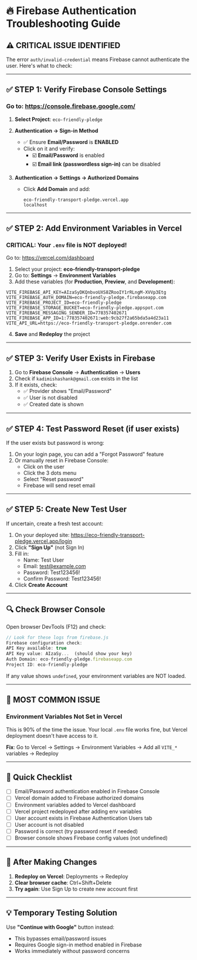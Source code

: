 # 🔥 Firebase Authentication Troubleshooting Guide

## ⚠️ **CRITICAL ISSUE IDENTIFIED**

The error `auth/invalid-credential` means Firebase cannot authenticate the user. Here's what to check:

---

## ✅ **STEP 1: Verify Firebase Console Settings**

### Go to: https://console.firebase.google.com/

1. **Select Project**: `eco-friendly-pledge`

2. **Authentication → Sign-in Method**
   - ✅ Ensure **Email/Password** is **ENABLED**
   - Click on it and verify:
     - ☑️ **Email/Password** is enabled
     - ☑️ **Email link (passwordless sign-in)** can be disabled

3. **Authentication → Settings → Authorized Domains**
   - Click **Add Domain** and add:
     ```
     eco-friendly-transport-pledge.vercel.app
     localhost
     ```

---

## ✅ **STEP 2: Add Environment Variables in Vercel**

### **CRITICAL**: Your `.env` file is NOT deployed!

Go to: https://vercel.com/dashboard

1. Select your project: **eco-friendly-transport-pledge**
2. Go to: **Settings** → **Environment Variables**
3. Add these variables (for **Production**, **Preview**, and **Development**):

```env
VITE_FIREBASE_API_KEY=AIzaSyDKQnbvoUXS8ZRooIY1rRLngM-XVVp3Etg
VITE_FIREBASE_AUTH_DOMAIN=eco-friendly-pledge.firebaseapp.com
VITE_FIREBASE_PROJECT_ID=eco-friendly-pledge
VITE_FIREBASE_STORAGE_BUCKET=eco-friendly-pledge.appspot.com
VITE_FIREBASE_MESSAGING_SENDER_ID=778357402671
VITE_FIREBASE_APP_ID=1:778357402671:web:9cb27f2a65bda5a4d23a11
VITE_API_URL=https://eco-friendly-transport-pledge.onrender.com
```

4. **Save** and **Redeploy** the project

---

## ✅ **STEP 3: Verify User Exists in Firebase**

1. Go to **Firebase Console** → **Authentication** → **Users**
2. Check if `kadimishashank@gmail.com` exists in the list
3. If it exists, check:
   - ✅ Provider shows "Email/Password"
   - ✅ User is not disabled
   - ✅ Created date is shown

---

## ✅ **STEP 4: Test Password Reset (if user exists)**

If the user exists but password is wrong:

1. On your login page, you can add a "Forgot Password" feature
2. Or manually reset in Firebase Console:
   - Click on the user
   - Click the 3 dots menu
   - Select "Reset password"
   - Firebase will send reset email

---

## ✅ **STEP 5: Create New Test User**

If uncertain, create a fresh test account:

1. On your deployed site: https://eco-friendly-transport-pledge.vercel.app/login
2. Click **"Sign Up"** (not Sign In)
3. Fill in:
   - Name: Test User
   - Email: test@example.com
   - Password: Test123456!
   - Confirm Password: Test123456!
4. Click **Create Account**

---

## 🔍 **Check Browser Console**

Open browser DevTools (F12) and check:

```javascript
// Look for these logs from firebase.js
Firebase configuration check:
API Key available: true
API Key value: AIzaSy...  (should show your key)
Auth Domain: eco-friendly-pledge.firebaseapp.com
Project ID: eco-friendly-pledge
```

If any value shows `undefined`, your environment variables are NOT loaded.

---

## 🚨 **MOST COMMON ISSUE**

### **Environment Variables Not Set in Vercel**

This is 90% of the time the issue. Your local `.env` file works fine, but Vercel deployment doesn't have access to it.

**Fix**: Go to Vercel → Settings → Environment Variables → Add all `VITE_*` variables → Redeploy

---

## 📝 **Quick Checklist**

- [ ] Email/Password authentication enabled in Firebase Console
- [ ] Vercel domain added to Firebase authorized domains
- [ ] Environment variables added to Vercel dashboard
- [ ] Vercel project redeployed after adding env variables
- [ ] User account exists in Firebase Authentication Users tab
- [ ] User account is not disabled
- [ ] Password is correct (try password reset if needed)
- [ ] Browser console shows Firebase config values (not undefined)

---

## 🔄 **After Making Changes**

1. **Redeploy on Vercel**: Deployments → Redeploy
2. **Clear browser cache**: Ctrl+Shift+Delete
3. **Try again**: Use Sign Up to create new account first

---

## 💡 **Temporary Testing Solution**

Use **"Continue with Google"** button instead:
- This bypasses email/password issues
- Requires Google sign-in method enabled in Firebase
- Works immediately without password concerns
